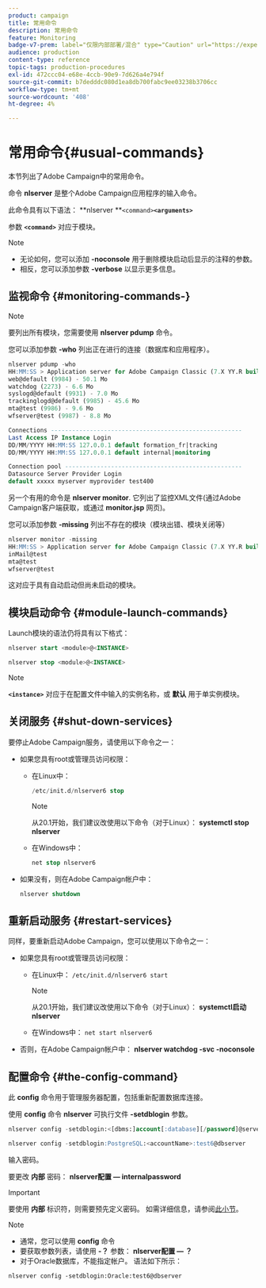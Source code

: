 ```yaml
---
product: campaign
title: 常用命令
description: 常用命令
feature: Monitoring
badge-v7-prem: label="仅限内部部署/混合" type="Caution" url="https://experienceleague.adobe.com/docs/campaign-classic/using/installing-campaign-classic/architecture-and-hosting-models/hosting-models-lp/hosting-models.html?lang=zh-Hans" tooltip="仅适用于内部部署和混合部署"
audience: production
content-type: reference
topic-tags: production-procedures
exl-id: 472ccc04-e68e-4ccb-90e9-7d626a4e794f
source-git-commit: b7dedddc080d1ea8db700fabc9ee03238b3706cc
workflow-type: tm+mt
source-wordcount: '408'
ht-degree: 4%

---
```


# 常用命令{#usual-commands}



本节列出了Adobe Campaign中的常用命令。

命令 **nlserver** 是整个Adobe Campaign应用程序的输入命令。

此命令具有以下语法： **nlserver **`<command>`****`<arguments>`****

参数 **`<command>`** 对应于模块。

>[!NOTE]
>
>* 无论如何，您可以添加 **-noconsole** 用于删除模块启动后显示的注释的参数。
>* 相反，您可以添加参数 **-verbose** 以显示更多信息。
>

## 监视命令 {#monitoring-commands-}

>[!NOTE]
>
>要列出所有模块，您需要使用 **nlserver pdump** 命令。

您可以添加参数 **-who** 列出正在进行的连接（数据库和应用程序）。

```sql
nlserver pdump -who
HH:MM:SS > Application server for Adobe Campaign Classic (7.X YY.R build XXX@SHA1) of DD/MM/YYYY
web@default (9984) - 50.1 Mo
watchdog (2273) - 6.6 Mo
syslogd@default (9931) - 7.0 Mo
trackinglogd@default (9985) - 45.6 Mo
mta@test (9986) - 9.6 Mo
wfserver@test (9987) - 8.8 Mo

Connections ------------------------------------------------------
Last Access IP Instance Login 
DD/MM/YYYY HH:MM:SS 127.0.0.1 default formation_fr|tracking
DD/MM/YYYY HH:MM:SS 127.0.0.1 default internal|monitoring

Connection pool --------------------------------------------------
Datasource Server Provider Login 
default xxxxx myserver myprovider test400
```

另一个有用的命令是 **nlserver monitor**. 它列出了监控XML文件(通过Adobe Campaign客户端获取，或通过 **monitor.jsp** 网页)。

您可以添加参数 **-missing** 列出不存在的模块（模块出错、模块关闭等）

```sql
nlserver monitor -missing
HH:MM:SS > Application server for Adobe Campaign Classic (7.X YY.R build XXX@SHA1) of DD/MM/YYYY
inMail@test
mta@test
wfserver@test
```

这对应于具有自动启动但尚未启动的模块。

## 模块启动命令 {#module-launch-commands}

Launch模块的语法仍将具有以下格式：

```sql
nlserver start <module>@<INSTANCE>
```

```sql
nlserver stop <module>@<INSTANCE>
```

>[!NOTE]
>
>**`<instance>`** 对应于在配置文件中输入的实例名称，或 **默认** 用于单实例模块。

## 关闭服务 {#shut-down-services}

要停止Adobe Campaign服务，请使用以下命令之一：

* 如果您具有root或管理员访问权限：

   * 在Linux中：

     ```sql
     /etc/init.d/nlserver6 stop
     ```

     >[!NOTE]
     >
     >从20.1开始，我们建议改使用以下命令（对于Linux）： **systemctl stop nlserver**

   * 在Windows中：

     ```sql
     net stop nlserver6
     ```

* 如果没有，则在Adobe Campaign帐户中：

  ```sql
  nlserver shutdown 
  ```

## 重新启动服务 {#restart-services}

同样，要重新启动Adobe Campaign，您可以使用以下命令之一：

* 如果您具有root或管理员访问权限：

   * 在Linux中： `/etc/init.d/nlserver6 start`

     >[!NOTE]
     >
     >从20.1开始，我们建议改使用以下命令（对于Linux）： **systemctl启动nlserver**

   * 在Windows中： `net start nlserver6`

* 否则，在Adobe Campaign帐户中： **nlserver watchdog -svc -noconsole**

## 配置命令 {#the-config-command}

此 **config** 命令用于管理服务器配置，包括重新配置数据库连接。

使用 **config** 命令 **nlserver** 可执行文件 **-setdblogin** 参数。

```sql
nlserver config -setdblogin:<[dbms:]account[:database][/password]@server>
```

```sql
nlserver config -setdblogin:PostgreSQL:<accountName>:test6@dbserver
```

输入密码。

要更改 **内部** 密码： **nlserver配置 — internalpassword**

>[!IMPORTANT]
>
>要使用 **内部** 标识符，则需要预先定义密码。 如需详细信息，请参阅[此小节](../../installation/using/configuring-campaign-server.md#internal-identifier)。

>[!NOTE]
>
>* 通常，您可以使用 **config** 命令
>* 要获取参数列表，请使用 **-？** 参数： **nlserver配置 — ？**
>* 对于Oracle数据库，不能指定帐户。 语法如下所示：
>
>  `nlserver config -setdblogin:Oracle:test6@dbserver`
>
